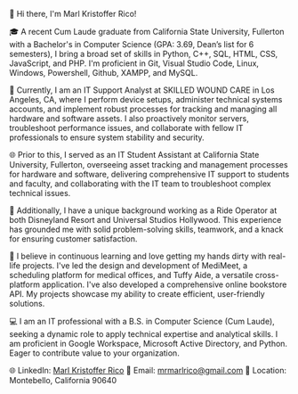 👋 Hi there, I'm Marl Kristoffer Rico!

🎓 A recent Cum Laude graduate from California State University, Fullerton with a Bachelor's in Computer Science (GPA: 3.69, Dean’s list for 6 semesters), I bring a broad set of skills in Python, C++, SQL, HTML, CSS, JavaScript, and PHP. I'm proficient in Git, Visual Studio Code, Linux, Windows, Powershell, Github, XAMPP, and MySQL.

💼 Currently, I am an IT Support Analyst at SKILLED WOUND CARE in Los Angeles, CA, where I perform device setups, administer technical systems accounts, and implement robust processes for tracking and managing all hardware and software assets. I also proactively monitor servers, troubleshoot performance issues, and collaborate with fellow IT professionals to ensure system stability and security.

🌐 Prior to this, I served as an IT Student Assistant at California State University, Fullerton, overseeing asset tracking and management processes for hardware and software, delivering comprehensive IT support to students and faculty, and collaborating with the IT team to troubleshoot complex technical issues.

🎡 Additionally, I have a unique background working as a Ride Operator at both Disneyland Resort and Universal Studios Hollywood. This experience has grounded me with solid problem-solving skills, teamwork, and a knack for ensuring customer satisfaction.

🔬 I believe in continuous learning and love getting my hands dirty with real-life projects. I've led the design and development of MediMeet, a scheduling platform for medical offices, and Tuffy Aide, a versatile cross-platform application. I've also developed a comprehensive online bookstore API. My projects showcase my ability to create efficient, user-friendly solutions.

💻 I am an IT professional with a B.S. in Computer Science (Cum Laude), seeking a dynamic role to apply technical expertise and analytical skills. I am proficient in Google Workspace, Microsoft Active Directory, and Python. Eager to contribute value to your organization.

🌐 LinkedIn: [Marl Kristoffer Rico](https://www.linkedin.com/in/marl-kristoffer-rico/) 📧 Email: mrmarlrico@gmail.com
📍 Location: Montebello, California 90640

